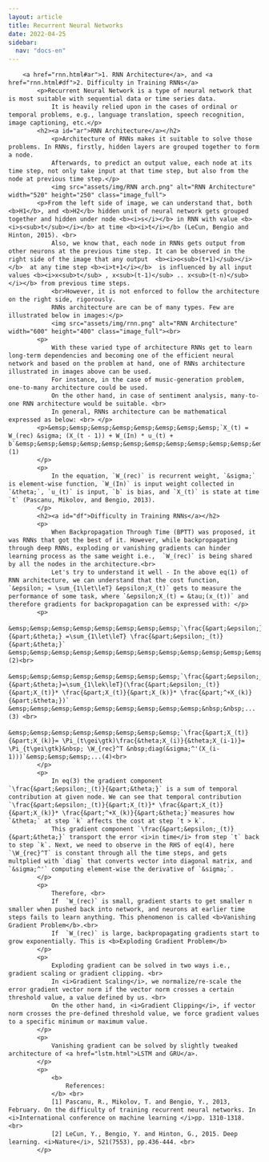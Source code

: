 ```yaml
---
layout: article
title: Recurrent Neural Networks
date: 2022-04-25
sidebar:
  nav: "docs-en"
---
```

<!DOCTYPE HTML>
<html>


<!--- Adding Google Analytics -->
<!-- Global site tag (gtag.js) - Google Analytics -->
<script async src="https://www.googletagmanager.com/gtag/js?id=UA-154990580-2"></script>
<script>
  window.dataLayer = window.dataLayer || [];
  function gtag(){dataLayer.push(arguments);}
  gtag('js', new Date());

  gtag('config', 'UA-154990580-2');
</script>
<!-- End of Google Analytics Code -->
<!-- Adding MathJAX -->
<script src="https://polyfill.io/v3/polyfill.min.js?features=es6"></script>
  <script id="MathJax-script" async
          src="https://cdn.jsdelivr.net/npm/mathjax@3/es5/tex-mml-chtml.js">
  </script>
  <script async="true" src="https://cdn.jsdelivr.net/npm/mathjax@2/MathJax.js?config=AM_CHTML"> </script>
<!-- End of MathJAX -->


<body>

		<a href="rnn.html#ar">1. RNN Architecture</a>, and <a href="rnn.html#df">2. Difficulty in Training RNNs</a>
            <p>Recurrent Neural Network is a type of neural network that is most suitable with sequential data or time series data.
                It is heavily relied upon in the cases of ordinal or temporal problems, e.g., language translation, speech recognition, image captioning, etc.</p>
            <h2><a id="ar">RNN Architecture</a></h2>
				<p>Architecture of RNNs makes it suitable to solve those problems. In RNNs, firstly, hidden layers are grouped together to form a node. 
                Afterwards, to predict an output value, each node at its time step, not only take input at that time step, but also from the node at previous time step.</p>
                <img src="assets/img/RNN arch.png" alt="RNN Architecture" width="520" height="250" class="image_full">
            <p>From the left side of image, we can understand that, both <b>H1</b>, and <b>H2</b> hidden unit of neural network gets grouped together and hidden under node <b><i>s</i></b> in RNN with value <b><i>s<sub>t</sub></i></b> at time <b><i>t</i></b> (LeCun, Bengio and Hinton, 2015). <br>
				Also, we know that, each node in RNNs gets output from other neurons at the previous time step. It can be observed in the right side of the image that any output  <b><i>o<sub>(t+1)</sub></i></b>  at any time step <b><i>t+1</i></b>  is influenced by all input values <b><i>x<sub>t</sub> , x<sub>(t-1)</sub> .. x<sub>(t-n)</sub></i></b> from previous time steps. 
                <br>However, it is not enforced to follow the architecture on the right side, rigorously. 
                RNNs architecture are can be of many types. Few are illustrated below in images:</p>
				<img src="assets/img/rnn.png" alt="RNN Architecture" width="600" height="400" class="image_full"><br>
			<p>
				With these varied type of architecture RNNs get to learn long-term dependencies and becoming one of the efficient neural network and based on the problem at hand, one of RNNs architecture illustrated in images above can be used. 
				For instance, in the case of music-generation problem, one-to-many architecture could be used. 
				On the other hand, in case of sentiment analysis, many-to-one RNN architecture would be suitable. <br>
				In general, RNNs architecture can be mathematical expressed as below: <br> </p>
			<p>&emsp;&emsp;&emsp;&emsp;&emsp;&emsp;&emsp;&emsp;`X_(t) = W_(rec) &sigma; (X_(t - 1)) + W_(In) * u_(t) + b`&emsp;&emsp;&emsp;&emsp;&emsp;&emsp;&emsp;&emsp;&emsp;&emsp;&emsp;&emsp;...(1)
			</p>
			<p>
				In the equation, `W_(rec)` is recurrent weight, `&sigma;` is element-wise function, `W_(In)` is input weight collected in `&theta;`, `u_(t)` is input, `b` is bias, and `X_(t)` is state at time `t` (Pascanu, Mikolov, and Bengio, 2013).
			</p>
			<h2><a id="df">Difficulty in Training RNNs</a></h2>
			<p>
				When Backpropagation Through Time (BPTT) was proposed, it was RNNs that got the best of it. However, while backpropagating through deep RNNs, exploding or vanishing gradients can hinder learning process as the same weight i.e.,  `W_(rec)` is being shared by all the nodes in the architecture.<br>
				Let's try to understand it well - In the above eq(1) of RNN architecture, we can understand that the cost function,   `&epsilon; = \sum_{1\let\leT} &epsilon;X_(t)` gets to measure the performance of some task, where `&epsilon;X_(t) = &tau;(x_(t))` and therefore gradients for backpropagation can be expressed with: </p>
			<p>
				&emsp;&emsp;&emsp;&emsp;&emsp;&emsp;&emsp;&emsp;`\frac{&part;&epsilon;}{&part;&theta;} =\sum_{1\let\leT} \frac{&part;&epsilon;_(t)}{&part;&theta;}` &emsp;&emsp;&emsp;&emsp;&emsp;&emsp;&emsp;&emsp;&emsp;&emsp;&emsp;&emsp;&emsp;&emsp;&emsp;&emsp;&emsp;&emsp;&emsp;&emsp;...(2)<br>
				&emsp;&emsp;&emsp;&emsp;&emsp;&emsp;&emsp;&emsp;`\frac{&part;&epsilon;_(t)}{&part;&theta;}=\sum_{1\lek\leT}(\frac{&part;&epsilon;_(t)}{&part;X_(t)}* \frac{&part;X_(t)}{&part;X_(k)}* \frac{&part;^+X_(k)}{&part;&theta;})` &emsp;&emsp;&emsp;&emsp;&emsp;&emsp;&emsp;&emsp;&emsp;&nbsp;&nbsp;...(3) <br>
				&emsp;&emsp;&emsp;&emsp;&emsp;&emsp;&emsp;&emsp;`\frac{&part;X_(t)}{&part;X_(k)}= \Pi_(t\gei\gtk)\frac{&theta;X_(i)}{&theta;X_(i-1)}= \Pi_{t\gei\gtk}&nbsp; \W_{rec}^T &nbsp;diag(&sigma;^'(X_(i-1)))`&emsp;&emsp;&emsp;...(4)<br>
			</p>
			<p>
				In eq(3) the gradient component `\frac{&part;&epsilon;_(t)}{&part;&theta;}` is a sum of temporal contribution at given node. We can see that temporal contribution `\frac{&part;&epsilon;_(t)}{&part;X_(t)}* \frac{&part;X_(t)}{&part;X_(k)}* \frac{&part;^+X_(k)}{&part;&theta;}`measures how `&theta;` at step `k` affects the cost at step `t > k`.
				This gradient component `\frac{&part;&epsilon;_(t)}{&part;&theta;}` transport the error <i>in time</i> from step `t` back to step `k`. Next, we need to observe in the RHS of eq(4), here `\W_{rec}^T` is constant through all the time steps, and gets multplied with `diag` that converts vector into diagonal matrix, and `&sigma;^'` computing element-wise the derivative of `&sigma;`. 
			</p>
			<p>
				Therefore, <br>
				If  `W_(rec)` is small, gradient starts to get smaller n smaller when pushed back into network, and neurons at earlier time steps fails to learn anything. This phenomenon is called <b>Vanishing Gradient Problem</b>.<br>
				If  `W_(rec)` is large, backpropagating gradients start to grow exponentially. This is <b>Exploding Gradient Problem</b>
			</p>
			<p>
				Exploding gradient can be solved in two ways i.e., gradient scaling or gradient clipping. <br>
				In <i>Gradient Scaling</i>, we normalize/re-scale the error gradient vector norm if the vector norm crosses a certain threshold value, a value defined by us. <br>
				On the other hand, in <i>Gradient Clipping</i>, if vector norm crosses the pre-defined threshold value, we force gradient values to a specific minimum or maximum value.
			</p>
			<p>
				Vanishing gradient can be solved by slightly tweaked architecture of <a href="lstm.html">LSTM and GRU</a>.
			</p>
			<p>
				<b>
					References: 
				</b> <br>
				[1] Pascanu, R., Mikolov, T. and Bengio, Y., 2013, February. On the difficulty of training recurrent neural networks. In <i>International conference on machine learning </i>pp. 1310-1318. <br>
				[2] LeCun, Y., Bengio, Y. and Hinton, G., 2015. Deep learning. <i>Nature</i>, 521(7553), pp.436-444. <br>
			</p>

</body>
</html>
